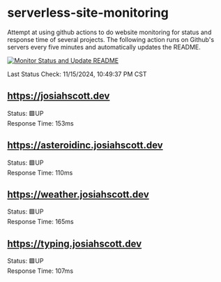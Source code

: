 # serverless-site-monitoring
Attempt at using github actions to do website monitoring for status and response time of several projects. The following action runs on Github's servers every five minutes and automatically updates the README.  

[![Monitor Status and Update README](https://github.com/JosiahSco/serverless-site-monitoring/actions/workflows/monitor.yaml/badge.svg)](https://github.com/JosiahSco/serverless-site-monitoring/actions/workflows/monitor.yaml)

Last Status Check: 11/15/2024, 10:49:37 PM CST

## https://josiahscott.dev
Status: 🟩UP  
Response Time: 153ms

## https://asteroidinc.josiahscott.dev
Status: 🟩UP  
Response Time: 110ms

## https://weather.josiahscott.dev
Status: 🟩UP  
Response Time: 165ms

## https://typing.josiahscott.dev
Status: 🟩UP  
Response Time: 107ms

